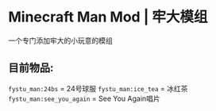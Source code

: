 # Minecraft Man Mod | 牢大模组
一个专门添加牢大的小玩意的模组

## 目前物品:
`fystu_man:24bs` = 24号球服
`fystu_man:ice_tea` = 冰红茶
`fystu_man:see_you_again` = See You Again唱片